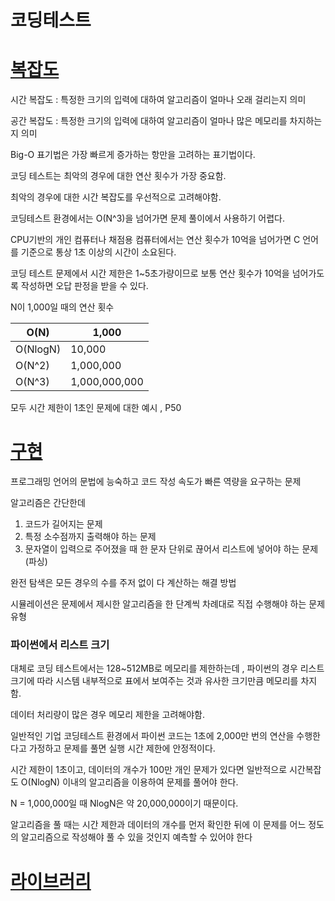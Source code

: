 # 코딩테스트

# [복잡도](https://github.com/jinsusong/study-Baekjoon/blob/master/%EB%B3%B5%EC%9E%A1%EB%8F%84.ipynb)


시간 복잡도 : 특정한 크기의 입력에 대하여 알고리즘이 얼마나 오래 걸리는지 의미

공간 복잡도 : 특정한 크기의 입력에 대하여 알고리즘이 얼마나 많은 메모리를 차지하는지 의미

Big-O 표기법은 가장 빠르게 증가하는 항만을 고려하는 표기법이다. 

코딩 테스트는 최악의 경우에 대한 연산 횟수가  가장 중요함.

최악의 경우에 대한 시간 복잡도를 우선적으로 고려해야함.

코딩테스트 환경에서는 O(N^3)을 넘어가면 문제 풀이에서 사용하기 어렵다. 

CPU기반의 개인 컴퓨터나 채점용 컴퓨터에서는 연산 횟수가 10억을 넘어가면 C 언어를 기준으로 통상 1초 이상의 시간이 소요된다. 

코딩 테스트 문제에서 시간 제한은 1~5초가량이므로 보통 연산 횟수가 10억을 넘어가도록 작성하면 오답 판정을 받을 수 있다. 

N이 1,000일 때의 연산 횟수 

| O(N) | 1,000 |
| --- | --- |
| O(NlogN) | 10,000 |
| O(N^2) | 1,000,000 |
| O(N^3) | 1,000,000,000 |

모두 시간 제한이 1초인 문제에 대한 예시  , P50 

# [구현](https://github.com/jinsusong/study-Baekjoon/blob/master/%EA%B5%AC%ED%98%84.ipynb)

프로그래밍 언어의 문법에 능숙하고 코드 작성 속도가 빠른 역량을 요구하는 문제 

알고리즘은 간단한데 

1. 코드가 길어지는 문제
2. 특정 소수점까지 출력해야 하는 문제 
3. 문자열이 입력으로 주어졌을 때 한 문자 단위로 끊어서 리스트에 넣어야 하는 문제(파싱)

완전 탐색은 모든 경우의 수를 주저 없이 다 계산하는 해결 방법

시뮬레이션은 문제에서 제시한 알고리즘을 한 단계씩 차례대로 직접 수행해야 하는 문제 유형

### 파이썬에서 리스트 크기

대체로 코딩 테스트에서는 128~512MB로 메모리를 제한하는데 , 파이썬의 경우 리스트 크기에 따라 시스템 내부적으로 표에서 보여주는 것과 유사한 크기만큼 메모리를 차지함.

데이터 처리량이 많은 경우 메모리 제한을 고려해야함.

일반적인 기업 코딩테스트 환경에서 파이썬 코드는 1초에 2,000만 번의 연산을 수행한다고 가정하고 문제를 풀면 실행 시간 제한에 안정적이다.

시간 제한이 1초이고, 데이터의 개수가 100만 개인 문제가 있다면 일반적으로 시간복잡도 O(NlogN) 이내의 알고리즘을 이용하여 문제를 풀어야 한다. 

N = 1,000,000일 때 NlogN은 약 20,000,000이기 때문이다. 

알고리즘을 풀 때는 시간 제한과 데이터의 개수를 먼저 확인한 뒤에 이 문제를 어느 정도의 알고리즘으로 작성해야 풀 수 있을 것인지 예측할 수 있어야 한다




# [라이브러리](https://www.notion.so/4b5848964a7e40c6a83c7421a21e2c87)

